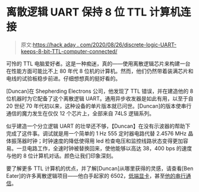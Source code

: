 # 离散逻辑 UART 保持 8 位 TTL 计算机连接

> 原文:[https://hack aday . com/2020/08/26/discrete-logic-UART-keeps-8-bit-TTL-computer-connected/](https://hackaday.com/2020/08/26/discrete-logic-uart-keeps-8-bit-ttl-computer-connected/)

可怜的 TTL 电脑爱好者。这是一种痴迷，真的——使用离散逻辑芯片来构建一台在性能方面可能比不上 80 年代 8 位机的计算机。然而，他们仍然带着装满芯片和电线的试验板稳步前进。仔细想想真的挺好看的。

[Duncan]在 Shepherding Electrons 公司，他发现了 TTL 错误，并在建造他的 8 位机器时为它配备了这个离散逻辑 UART。通用异步收发器是如此有用，以至于自 20 世纪 70 年代初以来，这种设备的单片版本就已问世。[Duncan]的版本使串行通信的魔力发生在仅仅 12 个芯片上，全部来自 74LS 逻辑系列。

似乎建造一个分立逻辑 UART 的壮举还不够，【Duncan】在没有示波器的帮助下完成了这件事。调试就是用一个简单的 1 Hz 555 定时器电路代替 2.4576 MHz 晶体振荡器时钟；时钟速度的降低使得用 led 检查电压和监控线路状态变得更加容易。一旦电路工作，全速时钟被替换回来，使他能够以高达 38，400 bps 的速度与他的 8 位计算机对话。颜色让我们印象深刻。

要了解更多 TTL 计算机的优点，并了解[Duncan]从哪里获得的灵感，请查看[Ben Eater]的许多离散逻辑项目——他白手起家的 6502，[低端显卡](https://hackaday.com/2019/07/07/low-res-video-card-is-still-amazing-since-its-made-out-of-logic-chips/)，甚至[他的串行通信](https://hackaday.com/2018/06/14/a-crash-course-on-reliable-communication/)。